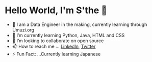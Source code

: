 # Hello World, I'm S'the 👋

- 🔭 I am a Data Engineer in the making, currently learning through Umuzi.org
- 🌱 I’m currently learning Python, Java, HTML and CSS
- 💞️ I’m looking to collaborate on open source
- 📫 How to reach me ... [LinkedIn](https://www.linkedin.com/in/sithembisomdhluli/ 'LinkedIn'), [Twitter](https://twitter.com/shotrightdriver 'Twitter')
- ⚡ Fun Fact: ...Currently learning Japanese
